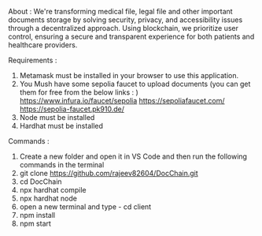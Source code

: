 About :
We're transforming medical file, legal file and other important documents storage by solving security, privacy, and accessibility issues through a decentralized approach. Using blockchain, we prioritize user control, ensuring a secure and transparent experience for both patients and healthcare providers.

Requirements : 
1. Metamask must be installed in your browser to use this application.
2. You Mush have some sepolia faucet to upload documents (you can get them for free from the below links : )
    https://www.infura.io/faucet/sepolia
    https://sepoliafaucet.com/
    https://sepolia-faucet.pk910.de/
3. Node must be installed
4. Hardhat must be installed

Commands :
1. Create a new folder and open it in VS Code and then run the following commands in the terminal
2. git clone https://github.com/rajeev82604/DocChain.git
3. cd DocChain
4. npx hardhat compile
5. npx hardhat node
6. open a new terminal and type - cd client
7. npm install
8. npm start 
